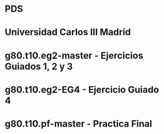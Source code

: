 # PDS
# Universidad Carlos III Madrid
# g80.t10.eg2-master - Ejercicios Guiados 1, 2 y 3
# g80.t10.eg2-EG4 - Ejercicio Guiado 4
# g80.t10.pf-master - Practica Final
